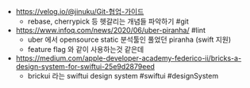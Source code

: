 - https://velog.io/@jinuku/Git-협업-가이드 
	- rebase, cherrypick 등 헷갈리는 개념들 파악하기 #git 
- https://www.infoq.com/news/2020/06/uber-piranha/ #lint
	- uber 에서 opensource static 분석툴인 풀었던 piranha (swift 지원)
	- feature flag 와 같이 사용하는것 같은데 
- https://medium.com/apple-developer-academy-federico-ii/bricks-a-design-system-for-swiftui-25e9d2879eed
	- brickui 라는 swiftui design system #swiftui #designSystem